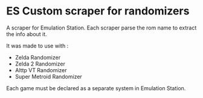 # ES Custom scraper for randomizers
A scraper for Emulation Station.
Each scraper parse the rom name to extract the info about it.

It was made to use with :
* Zelda Randomizer
* Zelda 2 Randomizer
* Alttp VT Randomizer
* Super Metroid Randomizer

Each game must be declared as a separate system in Emulation Station.
